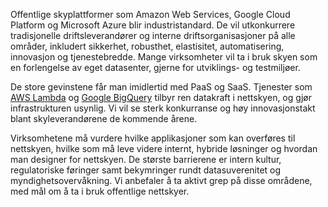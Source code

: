 Offentlige skyplattformer som Amazon Web Services, Google Cloud Platform og Microsoft Azure blir industristandard. De vil utkonkurrere tradisjonelle driftsleverandører og interne driftsorganisasjoner på alle områder, inkludert sikkerhet, robusthet, elastisitet, automatisering, innovasjon og tjenestebredde. Mange virksomheter vil ta i bruk skyen som en forlengelse av eget datasenter, gjerne for utviklings- og testmiljøer. 

De store gevinstene får man imidlertid med PaaS og SaaS. Tjenester som [AWS Lambda](https://aws.amazon.com/lambda/) og [Google BigQuery](https://cloud.google.com/bigquery/) tilbyr ren datakraft i nettskyen, og gjør infrastrukturen usynlig. Vi vil se sterk konkurranse og høy innovasjonstakt blant skyleverandørene de kommende årene.

Virksomhetene må vurdere hvilke applikasjoner som kan overføres til nettskyen, hvilke som må leve videre internt, hybride løsninger og hvordan man designer for nettskyen. De største barrierene er intern kultur, regulatoriske føringer samt bekymringer rundt datasuverenitet og myndighetsovervåkning. Vi anbefaler å ta aktivt grep på disse områdene, med mål om å ta i bruk offentlige nettskyer.